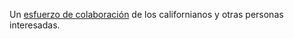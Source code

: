 Un <a href="{% link about-us.md %}">esfuerzo de colaboración</a> de los californianos y otras personas interesadas.
